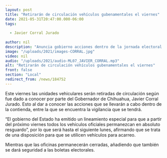 ```yaml
---
layout: post
title: "Retirarán de circulación vehículos gubenamentales el viernes"
date: 2021-05-31T20:47:00.000-06:00
tags:
  
  - Javier Corral Jurado
  
author: nil
description: "Anuncia gobierno acciones dentro de la jornada electoral."
image: "/uploads/2021/images-CORRAL.jpg"
video: nil
audio: "/uploads/2021/audio-ML07_JAVIER_CORRAL.mp3"
alt: "Retirarán de circulación vehículos gubenamentales el viernes"
front: false
section: "Local"
redirect_from: /news/184752
---
```



Este viernes las unidades vehiculares serán retiradas de circulación según fue dado a conocer por parte del Gobernador de Chihuahua, Javier Corral Jurado. Esto al dar a conocer las acciones que se llevarán a cabo dentro de la contienda, entre la que se encuentra la vigilancia que se tendrá.

“El gobierno del Estado ha emitido un lineamiento especial para que a partir del próximo viernes todos los vehículos oficiales permanezcan en absoluto resguardo”, por lo que será hasta el siguiente lunes, afirmando que se trata de una disposición para que se utilicen vehículos para acarreo.

Mientras que las oficinas permanecerán cerradas, añadiendo que también se dará seguridad a las boletas electorales.
